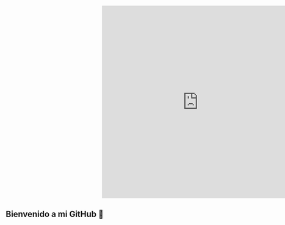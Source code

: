 <div id="header" align="center">
  <div style="width:100%;height:0;padding-bottom:100%;position:relative;">
    <iframe src="https://giphy.com/embed/HscDLzkO8EOTmgkhQP" width="100%" height="100%" style="position:absolute" frameBorder="0" class="giphy-embed" allowFullScreen>
    </iframe>
  </div>
</div>

## Bienvenido a mi GitHub 👋

